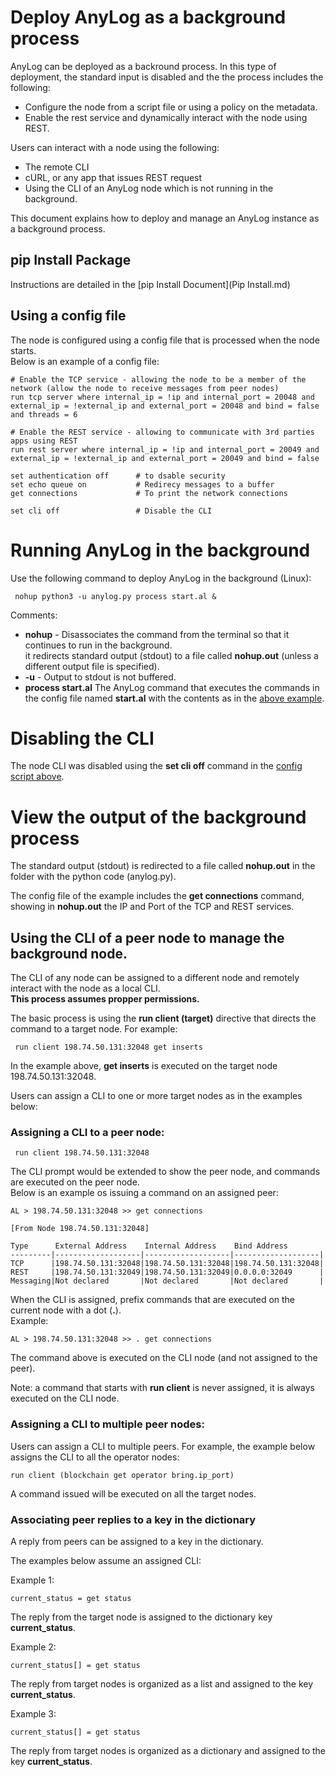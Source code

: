# Deploy AnyLog as a background process 

AnyLog can be deployed as a backround process. In this type of deployment, the standard input is disabled and the 
the process includes the following:
* Configure the node from a script file or using a policy on the metadata.
* Enable the rest service and dynamically interact with the node using REST.

Users can interact with a node using the following:
* The remote CLI
* cURL, or any app that issues REST request
* Using the CLI of an AnyLog node which is not running in the background. 

This document explains how to deploy and manage an AnyLog instance as a background process.

## pip Install Package

Instructions are detailed in the [pip Install Document](Pip Install.md)

## Using a config file

The node is configured using a config file that is processed when the node starts.  
Below is an example of a config file:

```anylog 
# Enable the TCP service - allowing the node to be a member of the network (allow the node to receive messages from peer nodes)
run tcp server where internal_ip = !ip and internal_port = 20048 and external_ip = !external_ip and external_port = 20048 and bind = false and threads = 6

# Enable the REST service - allowing to communicate with 3rd parties apps using REST
run rest server where internal_ip = !ip and internal_port = 20049 and external_ip = !external_ip and external_port = 20049 and bind = false

set authentication off      # to dsable security
set echo queue on           # Redirecy messages to a buffer
get connections             # To print the network connections

set cli off                 # Disable the CLI
```   

# Running AnyLog in the background

Use the following command to deploy AnyLog in the background (Linux):
```anylog
 nohup python3 -u anylog.py process start.al &
```
Comments:

* **nohup** - Disassociates the command from the terminal so that it continues to run in the background.  
it redirects standard output (stdout) to a file called **nohup.out** (unless a different output file is specified).
* **-u** - Output to stdout is not buffered.
* **process start.al** The AnyLog command that executes the commands in the config file named **start.al** with the 
contents as in the [above example](#using-a-config-file).

# Disabling the CLI

The node CLI was disabled using the **set cli off** command in the [config script above](#using-a-config-file).

# View the output of the background process

The standard output (stdout) is redirected to a file called **nohup.out** in the folder with the python code (anylog.py).

The config file of the example includes the **get connections** command, showing in **nohup.out** the IP and Port of the TCP and REST services.

## Using the CLI of a peer node to manage the background node. 

The CLI of any node can be assigned to a different node and remotely interact with the node as a local CLI.  
**This process assumes propper permissions.**

The basic process is using the **run client (target)** directive that directs the command to a target node.
For example:
```anylog
 run client 198.74.50.131:32048 get inserts
```  
In the example above, **get inserts** is executed on the target node 198.74.50.131:32048.  

Users can assign a CLI to one or more target nodes as in the examples below:  

### Assigning a CLI to a peer node:
```anylog
 run client 198.74.50.131:32048
```  
The CLI prompt would be extended to show the peer node, and commands are executed on the peer node.  
Below is an example os issuing a command on an assigned peer:
```anylog
AL > 198.74.50.131:32048 >> get connections

[From Node 198.74.50.131:32048]

Type      External Address    Internal Address    Bind Address
---------|-------------------|-------------------|-------------------|
TCP      |198.74.50.131:32048|198.74.50.131:32048|198.74.50.131:32048|
REST     |198.74.50.131:32049|198.74.50.131:32049|0.0.0.0:32049      |
Messaging|Not declared       |Not declared       |Not declared       |
```  

When the CLI is assigned, prefix commands that are executed on the current node with a dot (**.**).  
Example:
```anylog
AL > 198.74.50.131:32048 >> . get connections
```
The command above is executed on the CLI node (and not assigned to the peer).

Note: a command that starts with **run client** is never assigned, it is always executed on the CLI node.

### Assigning a CLI to multiple peer nodes:

Users can assign a CLI to multiple peers. For example, the example below assigns the CLI to all the operator nodes:
 ```anylog
run client (blockchain get operator bring.ip_port)
```
A command issued will be executed on all the target nodes.

### Associating peer replies to a key in the dictionary

A reply from peers can be assigned to a key in the dictionary. 

The examples below assume an assigned CLI:

Example 1:
  ```anylog
current_status = get status
```
The reply from the target node is assigned to the dictionary key **current_status**.

Example 2:
  ```anylog
current_status[] = get status
```
The reply from target nodes is organized as a list and assigned to the key **current_status**.

Example 3:
  ```anylog
current_status[] = get status
```
The reply from target nodes is organized as a dictionary and assigned to the key **current_status**.


 
   

